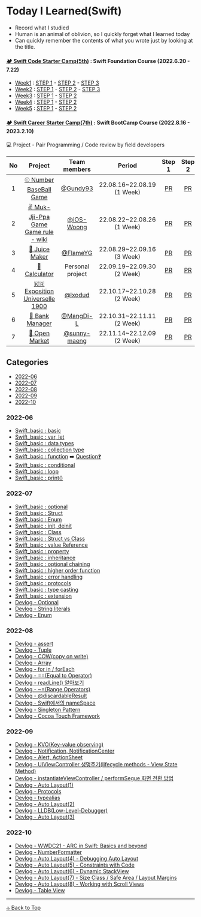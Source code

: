 # Today I Learned(Swift)

- Record what I studied
- Human is an animal of oblivion, so I quickly forget what I learned today
- Can quickly remember the contents of what you wrote just by looking at the title.

#### [🏕 Swift Code Starter Camp(5th)](https://www.yagom-academy.kr/camp/code-starter) : Swift Foundation Course (2022.6.20 - 7.22)
- [Week1](https://github.com/JaeKimdev/swift-starter-week1/tree/ss_5_menemene) : [STEP 1](https://github.com/yagom-academy/swift-starter-week1/pull/252) - [STEP 2](https://github.com/yagom-academy/swift-starter-week1/pull/281) - [STEP 3](https://github.com/yagom-academy/swift-starter-week1/pull/304)
- [Week2](https://github.com/JaeKimdev/swift-starter-week2/tree/ss_5_menemene) : [STEP 1](https://github.com/yagom-academy/swift-starter-week2/pull/269) - [STEP 2](https://github.com/yagom-academy/swift-starter-week2/pull/283) - [STEP 3](https://github.com/yagom-academy/swift-starter-week2/pull/297)
- [Week3](https://github.com/JaeKimdev/swift-starter-week3/tree/ss_5_menemene) : [STEP 1](https://github.com/yagom-academy/swift-starter-week3/pull/117) - [STEP 2](https://github.com/yagom-academy/swift-starter-week3/pull/123)
- [Week4](https://github.com/JaeKimdev/swift-starter-week4/tree/ss_5_menemene) : [STEP 1](https://github.com/yagom-academy/swift-starter-week4/pull/62) - [STEP 2](https://github.com/yagom-academy/swift-starter-week4/pull/66)
- [Week5](https://github.com/JaeKimdev/swift-starter-week5/tree/ss_5_menemene) : [STEP 1](https://github.com/yagom-academy/swift-starter-week5/pull/14) - [STEP 2](https://github.com/yagom-academy/swift-starter-week5/pull/16)

#### [🏕 Swift Career Starter Camp(7th)](https://www.yagom-academy.kr/camp/career-starter) : Swift BootCamp Course (2022.8.16 - 2023.2.10)

💻 Project - Pair Programming / Code review by field developers

| No | Project |Team members| Period | Step 1	| Step 2 | Step 3 | Step 4 | Reviewer |
|:--:|:--:|:--:|:--:|:--:|:--:|:--:|:--:|:--:|
| 1 | [⚾️ Number BaseBall Game](https://github.com/Gundy93/ios-number-baseball)|[@Gundy93](https://github.com/Gundy93)| 22.08.16~22.08.19<br>(1 Week) | [PR](https://github.com/yagom-academy/ios-number-baseball/pull/118) | [PR](https://github.com/yagom-academy/ios-number-baseball/pull/130) | - | - | [@bradheo65](https://github.com/bradheo65)|
| 2 | [✌️ Muk-Jji-Ppa Game](https://github.com/JaeKimdev/ios-rock-paper-scissors)<br>[Game rule - wiki](https://en.wikipedia.org/wiki/Muk-jji-ppa)|[@iOS-Woong](https://github.com/iOS-Woong)|22.08.22~22.08.26<br>(1 Week) | [PR](https://github.com/yagom-academy/ios-rock-paper-scissors/pull/160)	| [PR](https://github.com/yagom-academy/ios-rock-paper-scissors/pull/168) | - | - | [@derrickkim0109](https://github.com/derrickkim0109) |
| 3 | [🍹 Juice Maker](https://github.com/FlameYG/ios-juice-maker) |[@FlameYG](https://github.com/FlameYG)| 22.08.29~22.09.16<br>(3 Week) | [PR](https://github.com/yagom-academy/ios-juice-maker/pull/255)	| [PR](https://github.com/yagom-academy/ios-juice-maker/pull/261) | [PR](https://github.com/yagom-academy/ios-juice-maker/pull/273) | - | [@SungPyo](https://github.com/SungPyo) |
| 4 | [🧮 Calculator](https://github.com/JaeKimdev/ios-calculator-app) | Personal project | 22.09.19~22.09.30<br>(2 Week) | [PR](https://github.com/yagom-academy/ios-calculator-app/pull/314)	| [PR](https://github.com/yagom-academy/ios-calculator-app/pull/341) | [PR](https://github.com/yagom-academy/ios-calculator-app/pull/381) | - | [@stevenkim18](https://github.com/stevenkim18) |
| 5 | [🇰🇷 Exposition Universelle 1900](https://github.com/JaeKimdev/ios-exposition-universelle) | [@lxodud](https://github.com/lxodud) | 22.10.17~22.10.28<br>(2 Week) | [PR](https://github.com/yagom-academy/ios-exposition-universelle/pull/203)	| [PR](https://github.com/yagom-academy/ios-exposition-universelle/pull/214) | [PR](https://github.com/yagom-academy/ios-exposition-universelle/pull/232) | - | [@havilog](https://github.com/havilog) |
| 6 | [🏦 Bank Manager](https://github.com/MangDi-L/ios-bank-manager/tree/STEP_4) | [@MangDi-L](https://github.com/MangDi-L) | 22.10.31~22.11.11<br>(2 Week) | [PR](https://github.com/yagom-academy/ios-bank-manager/pull/218)	| [PR](https://github.com/yagom-academy/ios-bank-manager/pull/229) | [PR](https://github.com/yagom-academy/ios-bank-manager/pull/243) | - | [@1Consumption](https://github.com/1Consumption) |
| 7 | [🛒 Open Market](https://github.com/sunny-maeng/ios-open-market) | [@sunny-maeng](https://github.com/sunny-maeng) | 22.11.14~22.12.09<br>(2 Week) | [PR](https://github.com/yagom-academy/ios-open-market/pull/208)	| [PR](https://github.com/yagom-academy/ios-open-market/pull/221) | [PR](-) | - | [@inwoodev](https://github.com/inwoodev) |

## Categories
- [2022-06](#2022-06)
- [2022-07](#2022-07)
- [2022-08](#2022-08)
- [2022-09](#2022-09)
- [2022-10](#2022-10)

### 2022-06
- [Swift_basic : basic](https://github.com/JaeKimdev/TIL/blob/main/Swift/swift_basic/01_introduce.md)
- [Swift_basic : var, let](https://github.com/JaeKimdev/TIL/blob/main/Swift/swift_basic/02_let_var.md)
- [Swift_basic : data types](https://github.com/JaeKimdev/TIL/blob/main/Swift/swift_basic/03_data_types.md)
- [Swift_basic : collection type](https://github.com/JaeKimdev/TIL/blob/main/Swift/swift_basic/04_collection_types.md)
- [Swift_basic : function](https://github.com/JaeKimdev/TIL/blob/main/Swift/swift_basic/05_fuction.md) ➡️ [Question❓](https://github.com/JaeKimdev/TIL/blob/main/Swift/swift_basic/function_question.md)
- [Swift_basic : conditional](https://github.com/JaeKimdev/TIL/blob/main/Swift/swift_basic/06_conditional.md)
- [Swift_basic : loop](https://github.com/JaeKimdev/TIL/blob/main/Swift/swift_basic/07_loop.md)
- [Swift_basic : print()](https://github.com/JaeKimdev/TIL/blob/main/Swift/swift_basic/print.md)

### 2022-07
- [Swift_basic : optional](https://github.com/JaeKimdev/TIL/blob/main/Swift/swift_basic/08_%20optional.md)
- [Swift_basic : Struct](https://github.com/JaeKimdev/TIL/blob/main/Swift/swift_basic/09_%20struct.md)
- [Swift_basic : Enum](https://github.com/JaeKimdev/TIL/blob/main/Swift/swift_basic/11_enum.md)
- [Swift_basic : init, deinit](https://github.com/JaeKimdev/TIL/blob/main/Swift/swift_basic/16_init_deinit.md)
- [Swift_basic : Class](https://github.com/JaeKimdev/TIL/blob/main/Swift/swift_basic/10_class.md)
- [Swift_basic : Struct vs Class](https://github.com/JaeKimdev/TIL/blob/main/Swift/swift_basic/12_Struct_vs_Class.md)
- [Swift_basic : value Reference](https://github.com/JaeKimdev/TIL/blob/main/Swift/swift_basic/12_value_reference.md)
- [Swift_basic : property](https://github.com/JaeKimdev/TIL/blob/main/Swift/swift_basic/14_property.md)
- [Swift_basic : inheritance](https://github.com/JaeKimdev/TIL/blob/main/Swift/swift_basic/15_inheritance.md)
- [Swift_basic : optional chaining](https://github.com/JaeKimdev/TIL/blob/main/Swift/swift_basic/17_optional_chaining.md)
- [Swift_basic : higher order function](https://github.com/JaeKimdev/TIL/blob/main/Swift/swift_basic/23_higher_order_function.md)
- [Swift_basic : error handling](https://github.com/JaeKimdev/TIL/blob/main/Swift/swift_basic/22_error_handling.md)
- [Swift_basic : protocols](https://github.com/JaeKimdev/TIL/blob/main/Swift/swift_basic/20_protocol.md)
- [Swift_basic : type casting](https://github.com/JaeKimdev/TIL/blob/main/Swift/swift_basic/18_type_casting.md)
- [Swift_basic : extension](https://github.com/JaeKimdev/TIL/blob/main/Swift/swift_basic/21_extension.md)
- [Devlog - Optional](https://jaekimdev.github.io/p/%EC%98%B5%EC%85%94%EB%84%90-optional/)
- [Devlog - String literals](https://jaekimdev.github.io/p/string-literals/)
- [Devlog - Enum](https://jaekimdev.github.io/p/enum-%EC%97%B4%EA%B1%B0%ED%98%95/)

### 2022-08
- [Devlog - assert](https://jaekimdev.github.io/p/assert-%EC%95%8C%EC%95%84%EB%B3%B4%EA%B8%B0/)
- [Devlog - Tuple](https://jaekimdev.github.io/p/tuple-%EC%95%8C%EC%95%84%EB%B3%B4%EA%B8%B0/)
- [Devlog - COW(copy on write)](https://jaekimdev.github.io/p/cowcopy-on-write/)
- [Devlog - Array](https://jaekimdev.github.io/p/array%EC%99%80-%EC%9E%90%EC%A3%BC-%EC%82%AC%EC%9A%A9%ED%95%98%EB%8A%94-%EB%A9%94%EC%84%9C%EB%93%9C/)
- [Devlog - for in / forEach](https://jaekimdev.github.io/p/for-in-/-foreach-%EB%B9%84%EA%B5%90/)
- [Devlog - ==(Equal to Operator)](https://jaekimdev.github.io/p/equal-to-operator/)
- [Devlog - readLine() 알아보기](https://jaekimdev.github.io/p/readline-%EC%95%8C%EC%95%84%EB%B3%B4%EA%B8%B0/)
- [Devlog - ~=(Range Operators)](https://jaekimdev.github.io/p/%EB%B2%94%EC%9C%84-%EC%97%B0%EC%82%B0%EC%9E%90/)
- [Devlog - @discardableResult](https://jaekimdev.github.io/p/attributes-discardableresult%EB%9E%80/)
- [Devlog - Swift에서의 nameSpace](https://jaekimdev.github.io/p/swift%EC%97%90%EC%84%9C%EC%9D%98-namespace/)
- [Devlog - Singleton Pattern](https://jaekimdev.github.io/p/singleton-pattern/)
- [Devlog - Cocoa Touch Framework](https://jaekimdev.github.io/p/cocoa-touch-framework/)

### 2022-09
- [Devlog - KVO(Key-value observing)](https://jaekimdev.github.io/p/kvokey-value-observing/)
- [Devlog - Notification, NotificationCenter](https://jaekimdev.github.io/p/notification-notificationcenter/)  
- [Devlog - Alert, ActionSheet](https://jaekimdev.github.io/p/alert-actionsheet/)  
- [Devlog - UIViewController 생명주기(lifecycle methods - View State Method)](https://jaekimdev.github.io/p/uiviewcontroller-%EC%83%9D%EB%AA%85%EC%A3%BC%EA%B8%B0lifecycle-methods-view-state-method/)
- [Devlog - instantiateViewController / performSegue 화면 전환 방법](https://jaekimdev.github.io/p/instantiateviewcontroller-/-performsegue-%ED%99%94%EB%A9%B4-%EC%A0%84%ED%99%98-%EB%B0%A9%EB%B2%95/)
- [Devlog - Auto Layout(1)](https://jaekimdev.github.io/p/auto-layout1/)
- [Devlog - Protocols](https://jaekimdev.github.io/p/protocols/)
- [Devlog - typealias](https://jaekimdev.github.io/p/typealias/)
- [Devlog - Auto Layout(2)](https://jaekimdev.github.io/p/auto-layout2/)
- [Devlog - LLDB(Low-Level-Debugger)](https://jaekimdev.github.io/p/lldblow-level-debugger/)
- [Devlog - Auto Layout(3)](https://jaekimdev.github.io/p/auto-layout3-stack-view/)

### 2022-10
- [Devlog - WWDC21 - ARC in Swift: Basics and beyond](https://jaekimdev.github.io/p/wwdc21-arc-in-swift-basics-and-beyond/)
- [Devlog - NumberFormatter](https://jaekimdev.github.io/p/numberformatter/)
- [Devlog - Auto Layout(4) - Debugging Auto Layout](https://jaekimdev.github.io/p/auto-layout4-debugging-auto-layout/)
- [Devlog - Auto Layout(5) - Constraints with Code](https://jaekimdev.github.io/p/auto-layout5-constraints-with-code/)
- [Devlog - Auto Layout(6) - Dynamic StackView](https://jaekimdev.github.io/p/auto-layout6-dynamic-stackview/)
- [Devlog - Auto Layout(7) - Size Class / Safe Area / Layout Margins](https://jaekimdev.github.io/p/auto-layout7-size-class-/-safe-area-/-layout-margins/)
- [Devlog - Auto Layout(8) - Working with Scroll Views](https://jaekimdev.github.io/p/auto-layout8-working-with-scroll-views/)
- [Devlog - Table View](https://jaekimdev.github.io/p/table-view/)

---------
[🔝 Back to Top](#today-i-learnedswift)
